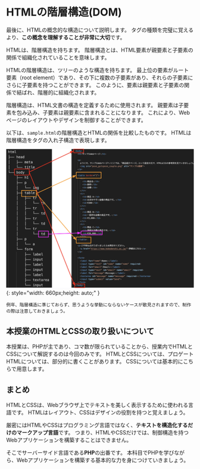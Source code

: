 # HTMLの階層構造(DOM)

最後に、HTMLの概念的な構造について説明します。
タグの種類を完璧に覚えるより、**この概念を理解することが非常に大切**です。

HTMLは、階層構造を持ちます。
階層構造とは、HTML要素が親要素と子要素の関係で組織化されていることを意味します。

HTMLの階層構造は、ツリーのような構造を持ちます。
最上位の要素がルート要素（root element）であり、その下に複数の子要素があり、それらの子要素にさらに子要素を持つことができます。
このように、要素は親要素と子要素の関係で結ばれ、階層的に組織化されます。

階層構造は、HTML文書の構造を定義するために使用されます。
親要素は子要素を包み込み、子要素は親要素に含まれることになります。
これにより、Webページのレイアウトやデザインを制御することができます。

以下は、`sample.html`の階層構造とHTMLの関係を比較したものです。
HTMLは階層構造をタグの入れ子構造で表現します。

![](./images/dom.png){: style="width: 660px;height: auto;" }

```warning
例年、階層構造に準じておらず、思うような挙動にならないケースが散見されますので、制作の際は注意しておきましょう。
```

## 本授業のHTMLとCSSの取り扱いについて

本授業は、PHPが主であり、コマ数が限られていることから、授業内でHTMLとCSSについて解説するのは今回のみです。
HTMLとCSSについては、プロゲート
HTMLについては、部分的に書くことがあります。
CSSについては基本的にこちらで用意します。

## まとめ

HTMLとCSSは、Webブラウザ上でテキストを美しく表示するために使われる言語です。
HTMLはレイアウト、CSSはデザインの役割を持つと覚えましょう。

厳密にはHTMLやCSSはプログラミング言語ではなく、**テキストを構造化するだけのマークアップ言語**です。
つまり、HTMLやCSSだけでは、制御構造を持つWebアプリケーションを構築することはできません。

そこでサーバーサイド言語である**PHP**の出番です。
本科目でPHPを学びながら、Webアプリケーションを構築する基本的な力を身につけていきましょう。
